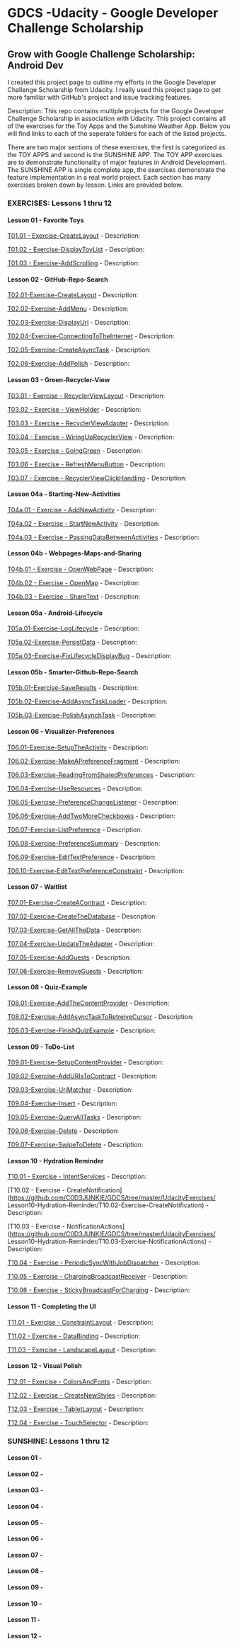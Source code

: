 # GDCS -Udacity - Google Developer Challenge Scholarship

## Grow with Google Challenge Scholarship: Android Dev

I created this project page to outline my efforts in the Google Developer Challenge Scholarship from Udacity.  I really used this project page to get more familiar with GitHub's project and issue tracking features.

Description:  This repo contains multiple projects for the Google Developer Challenge Scholarship in association with Udacity.  This project contains all of the exercises for the Toy Apps and the Sunshine Weather App.  Below you will find links to each of the seperate folders for each of the listed projects.

There are two major sections of these exercises, the first is categorized as the TOY APPS and second is the SUNSHINE APP.  The TOY APP exercises are to demonstrate functionality of major features in Android Development.  The SUNSHINE APP is single complete app, the exercises demonstrate the feature implementation in a real world project.  Each section has many exercises broken down by lesson.  Links are provided below.

### EXERCISES:  Lessons 1 thru 12
#### Lesson 01 - Favorite Toys

[T01.01 - Exercise-CreateLayout](https://github.com/C0D3JUNKIE/GDCS/tree/master/UdacityExercises/Lesson01-Favorite-Toys/T01.01-Exercise-CreateLayout) - Description:


[T01.02 - Exercise-DisplayToyList](https://github.com/C0D3JUNKIE/GDCS/tree/master/UdacityExercises/Lesson01-Favorite-Toys/T01.02-Exercise-DisplayToyList) - Description:


[T01.03 - Exercise-AddScrolling](https://github.com/C0D3JUNKIE/GDCS/tree/master/UdacityExercises/Lesson01-Favorite-Toys/T01.03-Exercise-AddScrolling) - Description:


#### Lesson 02 - GitHub-Repo-Search

[T02.01-Exercise-CreateLayout](https://github.com/C0D3JUNKIE/GDCS/tree/master/UdacityExercises/Lesson02-GitHub-Repo-Search/T02.01-Exercise-CreateLayout) - Description:


[T02.02-Exercise-AddMenu](https://github.com/C0D3JUNKIE/GDCS/tree/master/UdacityExercises/Lesson02-GitHub-Repo-Search/T02.02-Exercise-AddMenu) - Description:


[T02.03-Exercise-DisplayUrl](https://github.com/C0D3JUNKIE/GDCS/tree/master/UdacityExercises/Lesson02-GitHub-Repo-Search/T02.03-Exercise-DisplayUrl) - Description:


[T02.04-Exercise-ConnectingToTheInternet](https://github.com/C0D3JUNKIE/GDCS/tree/master/UdacityExercises/Lesson02-GitHub-Repo-Search/T02.04-Exercise-ConnectingToTheInternet) - Description:


[T02.05-Exercise-CreateAsyncTask](https://github.com/C0D3JUNKIE/GDCS/tree/master/UdacityExercises/Lesson02-GitHub-Repo-Search/T02.05-Exercise-CreateAsyncTask) - Description:


[T02.06-Exercise-AddPolish](https://github.com/C0D3JUNKIE/GDCS/tree/master/UdacityExercises/Lesson02-GitHub-Repo-Search/T02.06-Exercise-AddPolish) - Description:


#### Lesson 03 - Green-Recycler-View

[T03.01 - Exercise - RecyclerViewLayout](https://github.com/C0D3JUNKIE/GDCS/tree/master/UdacityExercises/Lesson03-Green-Recycler-View/T03.01-Exercise-RecyclerViewLayout) - Description:


[T03.02 - Exercise - ViewHolder](https://github.com/C0D3JUNKIE/GDCS/tree/master/UdacityExercises/Lesson03-Green-Recycler-View/T03.02-Exercise-ViewHolder) - Description:


[T03.03 - Exercise - RecyclerViewAdapter](https://github.com/C0D3JUNKIE/GDCS/tree/master/UdacityExercises/Lesson03-Green-Recycler-View/T03.03-Exercise-RecyclerViewAdapter) - Description:


[T03.04 - Exercise - WiringUpRecyclerView](https://github.com/C0D3JUNKIE/GDCS/tree/master/UdacityExercises/Lesson03-Green-Recycler-View/T03.04-Exercise-WiringUpRecyclerView) - Description:


[T03.05 - Exercise - GoingGreen](https://github.com/C0D3JUNKIE/GDCS/tree/master/UdacityExercises/Lesson03-Green-Recycler-View/T03.05-Exercise-GoingGreen) - Description:


[T03.06 - Exercise - RefreshMenuButton](https://github.com/C0D3JUNKIE/GDCS/tree/master/UdacityExercises/Lesson03-Green-Recycler-View/T03.06-Exercise-RefreshMenuButton) - Description:


[T03.07 - Exercise - RecyclerViewClickHandling](https://github.com/C0D3JUNKIE/GDCS/tree/master/UdacityExercises/Lesson03-Green-Recycler-View/T03.07-Exercise-RecyclerViewClickHandling) - Description:



#### Lesson 04a - Starting-New-Activities


[T04a.01 - Exercise - AddNewActivity](https://github.com/C0D3JUNKIE/GDCS/tree/master/UdacityExercises/Lesson04a-Starting-New-Activities/T04a.01-Exercise-AddNewActivity) - Description:


[T04a.02 - Exercise - StartNewActivity](https://github.com/C0D3JUNKIE/GDCS/tree/master/UdacityExercises/Lesson04a-Starting-New-Activities/T04a.02-Exercise-StartNewActivity) - Description:


[T04a.03 - Exercise - PassingDataBetweenActivities](https://github.com/C0D3JUNKIE/GDCS/tree/master/UdacityExercises/Lesson04a-Starting-New-Activities/T04a.03-Exercise-PassingDataBetweenActivities) - Description:



#### Lesson 04b - Webpages-Maps-and-Sharing


[T04b.01 - Exercise - OpenWebPage](https://github.com/C0D3JUNKIE/GDCS/tree/master/UdacityExercises/Lesson04b-Webpages-Maps-and-Sharing/T04b.01-Exercise-OpenWebpage) - Description:


[T04b.02 - Exercise - OpenMap](https://github.com/C0D3JUNKIE/GDCS/tree/master/UdacityExercises/Lesson04b-Webpages-Maps-and-Sharing/T04b.02-Exercise-OpenMap) - Description:


[T04b.03 - Exercise - ShareText](https://github.com/C0D3JUNKIE/GDCS/tree/master/UdacityExercises/Lesson04b-Webpages-Maps-and-Sharing/T04b.03-Exercise-ShareText) - Description:



#### Lesson 05a - Android-Lifecycle

[T05a.01-Exercise-LogLifecycle](https://github.com/C0D3JUNKIE/GDCS/tree/master/UdacityExercises/Lesson05a-Android-Lifecycle/T05a.01-Exercise-LogLifecycle) - Description:


[T05a.02-Exercise-PersistData](https://github.com/C0D3JUNKIE/GDCS/tree/master/UdacityExercises/Lesson05a-Android-Lifecycle/T05a.02-Exercise-PersistData) - Description:


[T05a.03-Exercise-FixLifecycleDisplayBug](https://github.com/C0D3JUNKIE/GDCS/tree/master/UdacityExercises/Lesson05a-Android-Lifecycle/T05a.03-Exercise-FixLifeCycleDisplayBug) - Description:


#### Lesson 05b - Smarter-Github-Repo-Search


[T05b.01-Exercise-SaveResults](https://github.com/C0D3JUNKIE/GDCS/tree/master/UdacityExercises/Lesson05b-Smarter-GitHub-Repo-Search/T05b.01-Exercise-SaveResults) - Description:


[T05b.02-Exercise-AddAsyncTaskLoader](https://github.com/C0D3JUNKIE/GDCS/tree/master/UdacityExercises/Lesson05b-Smarter-GitHub-Repo-Search/T05b.02-Exercise-AddAsyncTaskLoader) - Description:


[T05b.03-Exercise-PolishAsynchTask](https://github.com/C0D3JUNKIE/GDCS/tree/master/UdacityExercises/Lesson05b-Smarter-GitHub-Repo-Search/T05b.03-Exercise-PolishAsyncTask) - Description:


#### Lesson 06 - Visualizer-Preferences


[T06.01-Exercise-SetupTheActivity](https://github.com/C0D3JUNKIE/GDCS/tree/master/UdacityExercises/Lesson06-Visualizer-Preferences/T06.01-Exercise-SetupTheActivity) - Description:


[T06.02-Exercise-MakeAPreferenceFragment](https://github.com/C0D3JUNKIE/GDCS/tree/master/UdacityExercises/Lesson06-Visualizer-Preferences/T06.02-Exercise-MakeAPreferenceFragment) - Description:


[T06.03-Exercise-ReadingFromSharedPreferences](https://github.com/C0D3JUNKIE/GDCS/tree/master/UdacityExercises/Lesson06-Visualizer-Preferences/T06.03-Exercise-ReadingFromSharedPreferences) - Description:


[T06.04-Exercise-UseResources](https://github.com/C0D3JUNKIE/GDCS/tree/master/UdacityExercises/Lesson06-Visualizer-Preferences/T06.04-Exercise-UseResources) - Description:


[T06.05-Exercise-PreferenceChangeListener](https://github.com/C0D3JUNKIE/GDCS/tree/master/UdacityExercises/Lesson06-Visualizer-Preferences/T06.05-Exercise-PreferenceChangeListener) - Description:


[T06.06-Exercise-AddTwoMoreCheckboxes](https://github.com/C0D3JUNKIE/GDCS/tree/master/UdacityExercises/Lesson06-Visualizer-Preferences/T06.06-Exercise-AddTwoMoreCheckboxes) - Description:


[T06.07-Exercise-ListPreference](https://github.com/C0D3JUNKIE/GDCS/tree/master/UdacityExercises/Lesson06-Visualizer-Preferences/T06.07-Exercise-ListPreference) - Description:


[T06.08-Exercise-PreferenceSummary](https://github.com/C0D3JUNKIE/GDCS/tree/master/UdacityExercises/Lesson06-Visualizer-Preferences/T06.08-Exercise-PreferenceSummary) - Description:


[T06.09-Exercise-EditTextPreference](https://github.com/C0D3JUNKIE/GDCS/tree/master/UdacityExercises/Lesson06-Visualizer-Preferences/T06.09-Exercise-EditTextPreference) - Description:


[T06.10-Exercise-EditTextPreferenceConstraint](https://github.com/C0D3JUNKIE/GDCS/tree/master/UdacityExercises/Lesson06-Visualizer-Preferences/T06.10-Exercise-EditTextPreferenceConstraints) - Description:


#### Lesson 07 - Waitlist


[T07.01-Exercise-CreateAContract](https://github.com/C0D3JUNKIE/GDCS/tree/master/UdacityExercises/Lesson07-Waitlist/T07.01-Exercise-CreateAContract) - Description:


[T07.02-Exercise-CreateTheDatabase](https://github.com/C0D3JUNKIE/GDCS/tree/master/UdacityExercises/Lesson07-Waitlist/T07.02-Exercise-CreateTheDatabase) - Description:


[T07.03-Exercise-GetAllTheData](https://github.com/C0D3JUNKIE/GDCS/tree/master/UdacityExercises/Lesson07-Waitlist/T07.03-Exercise-GetAllTheData) - Description:


[T07.04-Exercise-UpdateTheAdapter](https://github.com/C0D3JUNKIE/GDCS/tree/master/UdacityExercises/Lesson07-Waitlist/T07.04-Exercise-UpdateTheAdapter) - Description:


[T07.05-Exercise-AddGuests](https://github.com/C0D3JUNKIE/GDCS/tree/master/UdacityExercises/Lesson07-Waitlist/T07.05-Exercise-AddGuests) - Description:


[T07.06-Exercise-RemoveGuests](https://github.com/C0D3JUNKIE/GDCS/tree/master/UdacityExercises/Lesson07-Waitlist/T07.06-Exercise-RemoveGuests) - Description:


#### Lesson 08 - Quiz-Example


[T08.01-Exercise-AddTheContentProvider](https://github.com/C0D3JUNKIE/GDCS/tree/master/UdacityExercises/Lesson08-Quiz-Example/T08.01-Exercise-AddTheContentProviderPermission) - Description:


[T08.02-Exercise-AddAsyncTaskToRetreiveCursor](https://github.com/C0D3JUNKIE/GDCS/tree/master/UdacityExercises/Lesson08-Quiz-Example/T08.02-Exercise-AddAsyncTaskToRetrieveCursor) - Description:


[T08.03-Exercise-FinishQuizExample](https://github.com/C0D3JUNKIE/GDCS/tree/master/UdacityExercises/Lesson08-Quiz-Example/T08.03-Exercise-FinishQuizExample) - Description:


#### Lesson 09 - ToDo-List


[T09.01-Exercise-SetupContentProvider](https://github.com/C0D3JUNKIE/GDCS/tree/master/UdacityExercises/Lesson09-ToDo-List/T09.01-Exercise-SetupContentProvider) - Description:


[T09.02-Exercise-AddURIsToContract](https://github.com/C0D3JUNKIE/GDCS/tree/master/UdacityExercises/Lesson09-ToDo-List/T09.02-Exercise-AddURIsToContract) - Description:


[T09.03-Exercise-UriMatcher](https://github.com/C0D3JUNKIE/GDCS/tree/master/UdacityExercises/Lesson09-ToDo-List/T09.03-Exercise-UriMatcher) - Description:



[T09.04-Exercise-Insert](https://github.com/C0D3JUNKIE/GDCS/tree/master/UdacityExercises/Lesson09-ToDo-List/T09.04-Exercise-Insert) - Description:


[T09.05-Exercise-QueryAllTasks](https://github.com/C0D3JUNKIE/GDCS/tree/master/UdacityExercises/Lesson09-ToDo-List/T09.05-Exercise-QueryAllTasks) - Description:


[T09.06-Exercise-Delete](https://github.com/C0D3JUNKIE/GDCS/tree/master/UdacityExercises/Lesson09-ToDo-List/T09.06-Exercise-Delete) - Description:


[T09.07-Exercise-SwipeToDelete](https://github.com/C0D3JUNKIE/GDCS/tree/master/UdacityExercises/Lesson09-ToDo-List/T09.07-Exercise-SwipeToDelete) - Description:


#### Lesson 10 - Hydration Reminder


[T10.01 - Exercise - IntentServices](https://github.com/C0D3JUNKIE/GDCS/tree/master/UdacityExercises/Lesson10-Hydration-Reminder/T10.01-Exercise-IntentServices) - Description:


[T10.02 - Exercise - CreateNotification](https://github.com/C0D3JUNKIE/GDCS/tree/master/UdacityExercises/
Lesson10-Hydration-Reminder/T10.02-Exercise-CreateNotification) - Description: 

[T10.03 - Exercise - NotificationActions](https://github.com/C0D3JUNKIE/GDCS/tree/master/UdacityExercises/
Lesson10-Hydration-Reminder/T10.03-Exercise-NotificationActions) - Description: 


[T10.04 - Exercise - PeriodicSyncWithJobDispatcher](https://github.com/C0D3JUNKIE/GDCS/tree/master/UdacityExercises/Lesson10-Hydration-Reminder/T10.04-Exercise-PeriodicSyncWithJobDispatcher) - Description:


[T10.05 - Exercise - ChargingBroadcastReceiver](https://github.com/C0D3JUNKIE/GDCS/tree/master/UdacityExercises/Lesson10-Hydration-Reminder/T10.05-Exercise-ChargingBroadcastReceiver) - Description:


[T10.06 - Exercise - StickyBroadcastForCharging](https://github.com/C0D3JUNKIE/GDCS/tree/master/UdacityExercises/Lesson10-Hydration-Reminder/T10.06-Exercise-StickyBroadcastForCharging) - Description:


#### Lesson 11 - Completing the UI


[T11.01 - Exercise - ConstraintLayout](https://github.com/C0D3JUNKIE/GDCS/tree/master/UdacityExercises/Lesson11-Completeing-The-UI/T11.01-Exercise-ConstraintLayout) - Description:


[T11.02 - Exercise - DataBinding](https://github.com/C0D3JUNKIE/GDCS/tree/master/UdacityExercises/Lesson11-Completeing-The-UI/T11.02-Exercise-DataBinding) - Description:


[T11.03 - Exercise - LandscapeLayout](https://github.com/C0D3JUNKIE/GDCS/tree/master/UdacityExercises/Lesson11-Completeing-The-UI/T11.03-Exercise-LandscapeLayout) - Description:


#### Lesson 12 - Visual Polish


[T12.01 - Exercise - ColorsAndFonts](https://github.com/C0D3JUNKIE/GDCS/tree/master/UdacityExercises/Lesson12-Visual-Polish/T12.01-Exercise-ColorsAndFonts) - Description:


[T12.02 - Exercise - CreateNewStyles](https://github.com/C0D3JUNKIE/GDCS/tree/master/UdacityExercises/Lesson12-Visual-Polish/T12.02-Exercise-CreateNewStyles) - Description:


[T12.03 - Exercise - TabletLayout](https://github.com/C0D3JUNKIE/GDCS/tree/master/UdacityExercises/Lesson12-Visual-Polish/T12.03-Exercise-TabletLayout) - Description:


[T12.04 - Exercise - TouchSelector](https://github.com/C0D3JUNKIE/GDCS/tree/master/UdacityExercises/Lesson12-Visual-Polish/T12.04-Exercise-TouchSelector) - Description:


### SUNSHINE: Lessons 1 thru 12
#### Lesson 01 - 
#### Lesson 02 - 
#### Lesson 03 - 
#### Lesson 04 - 
#### Lesson 05 - 
#### Lesson 06 - 
#### Lesson 07 - 
#### Lesson 08 - 
#### Lesson 09 - 
#### Lesson 10 -
#### Lesson 11 - 
#### Lesson 12 - 




